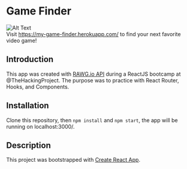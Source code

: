 # Game Finder

![Alt Text](https://media.giphy.com/media/FMapondVtL2Fi/giphy.gif)  
Visit https://my-game-finder.herokuapp.com/ to find your next favorite video game!

## Introduction

This app was created with [RAWG.io API](https://api.rawg.io/docs/) during a ReactJS bootcamp at @TheHackingProject.
The purpose was to practice with React Router, Hooks, and Components.

## Installation

Clone this repository, then `npm install` and `npm start`, the app will be running on localhost:3000/.
## Description






This project was bootstrapped with [Create React App](https://github.com/facebook/create-react-app).
